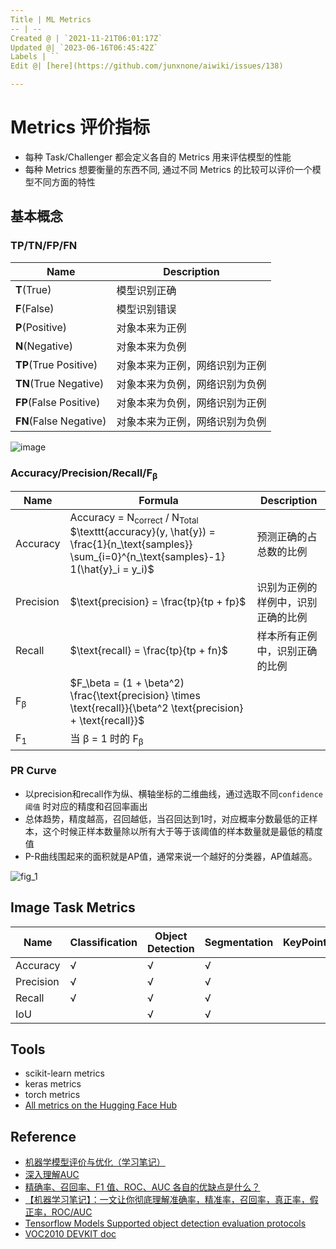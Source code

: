 ```yaml
---
Title | ML Metrics
-- | --
Created @ | `2021-11-21T06:01:17Z`
Updated @| `2023-06-16T06:45:42Z`
Labels | ``
Edit @| [here](https://github.com/junxnone/aiwiki/issues/138)

---
```

# Metrics 评价指标


- 每种 Task/Challenger 都会定义各自的 Metrics 用来评估模型的性能
- 每种 Metrics 想要衡量的东西不同, 通过不同 Metrics 的比较可以评价一个模型不同方面的特性


## 基本概念

### TP/TN/FP/FN

Name | Description
-- | --
**T**(True) | 模型识别正确
**F**(False) | 模型识别错误
**P**(Positive) | 对象本来为正例
**N**(Negative) | 对象本来为负例
**TP**(True Positive) | 对象本来为正例，网络识别为正例
**TN**(True Negative) | 对象本来为负例，网络识别为负例
**FP**(False Positive) | 对象本来为负例，网络识别为正例
**FN**(False Negative) | 对象本来为正例，网络识别为负例

![image](https://user-images.githubusercontent.com/2216970/51228367-3dd88e00-1993-11e9-8d28-7ab43b834354.png)

### Accuracy/Precision/Recall/F<sub>β</sub>

Name | Formula | Description
-- | -- | --
Accuracy | Accuracy = N<sub>correct</sub> / N<sub>Total</sub> <br>  $\texttt{accuracy}(y, \hat{y}) = \frac{1}{n_\text{samples}} \sum_{i=0}^{n_\text{samples}-1} 1(\hat{y}_i = y_i)$ | 预测正确的占总数的比例
Precision | $\text{precision} = \frac{tp}{tp + fp}$ | 识别为正例的样例中，识别正确的比例
Recall | $\text{recall} = \frac{tp}{tp + fn}$ |  样本所有正例中，识别正确的比例
F<sub>β</sub> | $F_\beta = (1 + \beta^2) \frac{\text{precision} \times \text{recall}}{\beta^2 \text{precision} + \text{recall}}$ 
F<sub>1</sub> |  当 β = 1 时的 F<sub>β</sub> | 

### PR Curve
- 以precision和recall作为纵、横轴坐标的二维曲线，通过选取不同`confidence 阈值` 时对应的精度和召回率画出
- 总体趋势，精度越高，召回越低，当召回达到1时，对应概率分数最低的正样本，这个时候正样本数量除以所有大于等于该阈值的样本数量就是最低的精度值
- P-R曲线围起来的面积就是AP值，通常来说一个越好的分类器，AP值越高。

![fig_1](https://user-images.githubusercontent.com/2216970/74395973-a5d5fe00-4e4b-11ea-852b-5a5427ff3a01.gif)



## Image Task Metrics

Name | Classification | Object Detection | Segmentation | KeyPoint
-- | -- | -- | -- | --
Accuracy | √ | √ | √
Precision | √ | √ | √
Recall | √ | √| √
IoU | | √ | √

## Tools
- scikit-learn metrics
- keras metrics
- torch metrics
- [All metrics on the Hugging Face Hub](https://huggingface.co/metrics)

## Reference
- [机器学模型评价与优化（学习笔记）](https://blog.csdn.net/xx19901314/article/details/52168260) 
- [深入理解AUC](https://tracholar.github.io/machine-learning/2018/01/26/auc.html)
- [精确率、召回率、F1 值、ROC、AUC 各自的优缺点是什么？](https://www.zhihu.com/question/30643044/answer/562062736)
- [【机器学习笔记】：一文让你彻底理解准确率，精准率，召回率，真正率，假正率，ROC/AUC](https://zhuanlan.zhihu.com/p/46714763)
- [Tensorflow Models Supported object detection evaluation protocols](https://github.com/tensorflow/models/blob/master/research/object_detection/g3doc/evaluation_protocols.md)
- [VOC2010 DEVKIT doc](http://host.robots.ox.ac.uk/pascal/VOC/voc2010/devkit_doc_08-May-2010.pdf)

